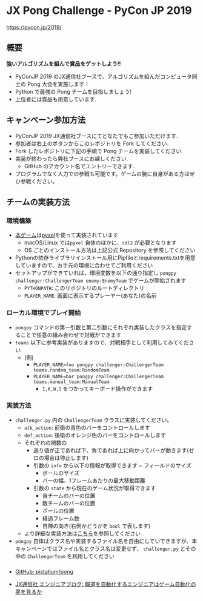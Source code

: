 # JX Pong Challenge - PyCon JP 2019

https://pycon.jp/2019/

## 概要

**強いアルゴリズムを組んで賞品をゲットしよう!!**

- PyConJP 2019 のJX通信社ブースで、アルゴリズムを組んだコンピュータ同士の Pong 大会を実施します！
- Python で最強の Pong チームを目指しましょう!
- 上位者には賞品も用意しています.


## キャンペーン参加方法

- PyConJP 2019 JX通信社ブースにてどなたでもご参加いただけます.
- 参加者は右上のボタンからこのレポジトリを Fork してください.
- Fork したレポジトリに下記の手順で Pong チームを実装してください.
- 実装が終わったら弊社ブースにお越しください.
    - GitHub のアカウント名でエントリーできます.
- プログラムでなく人力での参戦も可能です。ゲームの腕に自身がある方はぜひ参戦ください。

## チームの実装方法

### 環境構築

- [本ゲーム](https://github.com/pistatium/pong)は[pyxel](https://github.com/kitao/pyxel)を使って実装されています
    - macOS/Linux では`pyxel` 自体のほかに、`sdl2` が必要となります
    - OS ごとのインストール方法は上記公式 Repository を参照してください
- Pythonの依存ライブラリインストール用にPipfileとrequirements.txtを用意していますので、お手元の環境に合わせてご利用ください
- セットアップができていれば、環境変数を以下の通り指定し `pongpy challenger:ChallengerTeam enemy:EnemyTeam` でゲームが開始されます
    - `PYTHONPATH`: このリポジトリのルートディレクトリ
    - `PLAYER_NAME`: 画面に表示するプレーヤー(あなた)の名前

### ローカル環境でプレイ開始

- `pongpy` コマンドの第一引数と第二引数にそれぞれ実装したクラスを指定することで任意の組み合わせで対戦ができます
- `teams` 以下に参考実装がありますので、対戦相手として利用してみてください
    - (例)
        - `PLAYER_NAME=foo pongpy challenger:ChallengerTeam teams.random_team:RandomTeam`
        - `PLAYER_NAME=bar pongpy challenger:ChallengerTeam teams.manual_team:ManualTeam`
            - `I,K,W,S` をつかってキーボード操作ができます

### 実装方法

- `challenger.py` 内の `ChallengerTeam` クラスに実装してください。
    - `atk_action`: 前衛の青色のバーをコントロールします
    - `def_action`: 後衛のオレンジ色のバーをコントロールします
    - それぞれの関数の
        - 返り値が正であれば下、負であれば上に向かってバーが動きます(ゼロの場合は停止します)
        - 引数の `info` から以下の情報が取得できます
            − フィールドのサイズ
            - ボールのサイズ
            - バーの幅、1フレームあたりの最大移動距離
        - 引数の `state` から現在のゲーム状況が取得できます
            - 自チームのバーの位置
            - 敵チームのバーの位置
            - ボールの位置
            - 経過フレーム数
            - 自陣の向き(右側かどうかを `bool` で表します)
    - より詳細な実装方法は[こちら](https://github.com/pistatium/pong#チームの実装方法)を参照してください
- `pongpy` 自体はクラス名や実装するファイル名を自由にしていできますが、本キャンペーンではファイル名とクラス名は変更せず、 `challenger.py` とその中の `ChallengerTeam` を利用してください

### 
* [GitHub: pistatium/pong](https://github.com/pistatium/pong)

* [JX通信社 エンジニアブログ: 報道を自動化するエンジニアはゲーム自動化の夢を見るか](https://tech.jxpress.net/entry/2019/03/22/190724)

